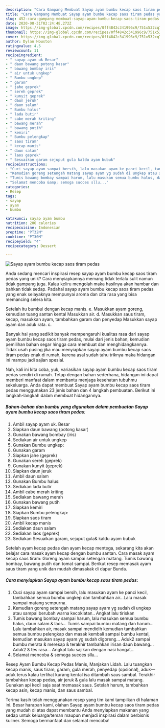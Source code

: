 ```yaml
---
description: "Cara Gampang Membuat Sayap ayam bumbu kecap saos tiram pedas yang Enak Banget"
title: "Cara Gampang Membuat Sayap ayam bumbu kecap saos tiram pedas yang Enak Banget"
slug: 452-cara-gampang-membuat-sayap-ayam-bumbu-kecap-saos-tiram-pedas-yang-enak-banget
date: 2020-08-31T02:24:48.272Z
image: https://img-global.cpcdn.com/recipes/0ff4842c341996c9/751x532cq70/sayap-ayam-bumbu-kecap-saos-tiram-pedas-foto-resep-utama.jpg
thumbnail: https://img-global.cpcdn.com/recipes/0ff4842c341996c9/751x532cq70/sayap-ayam-bumbu-kecap-saos-tiram-pedas-foto-resep-utama.jpg
cover: https://img-global.cpcdn.com/recipes/0ff4842c341996c9/751x532cq70/sayap-ayam-bumbu-kecap-saos-tiram-pedas-foto-resep-utama.jpg
author: Dylan Houston
ratingvalue: 4.5
reviewcount: 11
recipeingredient:
- " sayap ayam uk Besar"
- " daun bawang potong kasar"
- " bawang bombay iris"
- " air untuk ungkep"
- " Bumbu ungkep"
- " garam"
- " jahe geprek"
- " sereh geprek"
- " kunyit geprek"
- " daun jeruk"
- " daun salam"
- " Bumbu halus"
- " lada butir"
- " cabe merah kriting"
- " bawang merah"
- " bawang putih"
- " kemiri"
- " Bumbu pelengkap"
- " saos tiram"
- " kecap manis"
- " daun salam"
- " laos geprek"
- " Sesuaikan garam sejuput gula kaldu ayam bubuk"
recipeinstructions:
- "Cuci sayap ayam sampai bersih, lalu masukan ayam ke panci kecil, tambahkan semua bumbu ungkep dan tambahkan air...Lalu masak sampai matang sempurna."
- "Kemudian goreng setengah matang sayap ayam yg sudah di ungkep atau sampai berubah warna kecoklatan.. Angkat lalu tiriskan"
- "Tumis bawang bombay sampai harum, lalu masukan semua bumbu halus, daun salam &amp; laos... Tumis sampai bumbu matang dan harum... Lalu tambahkan air, masak sampai mendidih kemudian tambahkan semua bumbu pelengkap dan masak kembali sampai bumbu kental, kemudian masukan sayap ayam yg sudah digoreng... Aduk2 sampai bumbu merata &amp; meresap &amp; terakhir tambahkan irisan daun bawang... Aduk2 &amp; tes rasa... Angkat lalu sajikan dengan nasi hangat..."
- "Selamat mencoba &amp; semoga succes sllu..."
categories:
- Resep
tags:
- sayap
- ayam
- bumbu

katakunci: sayap ayam bumbu 
nutrition: 206 calories
recipecuisine: Indonesian
preptime: "PT32M"
cooktime: "PT30M"
recipeyield: "4"
recipecategory: Dessert

---
```



![Sayap ayam bumbu kecap saos tiram pedas](https://img-global.cpcdn.com/recipes/0ff4842c341996c9/751x532cq70/sayap-ayam-bumbu-kecap-saos-tiram-pedas-foto-resep-utama.jpg)

Anda sedang mencari inspirasi resep sayap ayam bumbu kecap saos tiram pedas yang unik? Cara menyiapkannya memang tidak terlalu sulit namun tidak gampang juga. Kalau keliru mengolah maka hasilnya akan hambar dan bahkan tidak sedap. Padahal sayap ayam bumbu kecap saos tiram pedas yang enak selayaknya mempunyai aroma dan cita rasa yang bisa memancing selera kita.

Setelah itu bumbui dengan kecap manis. e. Masukkan ayam goreng, kemudian tuang santan kental Masukkan air. d. Masukkan saus tiram, kecap, masukkan ayam, tambahkan garam dan penyedap Masukkan sayap ayam dan aduk rata. c.

Banyak hal yang sedikit banyak mempengaruhi kualitas rasa dari sayap ayam bumbu kecap saos tiram pedas, mulai dari jenis bahan, kemudian pemilihan bahan segar hingga cara membuat dan menghidangkannya. Tidak usah pusing jika mau menyiapkan sayap ayam bumbu kecap saos tiram pedas enak di rumah, karena asal sudah tahu triknya maka hidangan ini mampu jadi sajian spesial.


Nah, kali ini kita coba, yuk, variasikan sayap ayam bumbu kecap saos tiram pedas sendiri di rumah. Tetap dengan bahan sederhana, hidangan ini dapat memberi manfaat dalam membantu menjaga kesehatan tubuhmu sekeluarga. Anda dapat membuat Sayap ayam bumbu kecap saos tiram pedas menggunakan 23 jenis bahan dan 4 langkah pembuatan. Berikut ini langkah-langkah dalam membuat hidangannya.

<!--inarticleads1-->

##### Bahan-bahan dan bumbu yang digunakan dalam pembuatan Sayap ayam bumbu kecap saos tiram pedas:

1. Ambil  sayap ayam uk. Besar
1. Siapkan  daun bawang (potong kasar)
1. Gunakan  bawang bombay (iris)
1. Sediakan  air untuk ungkep
1. Gunakan  Bumbu ungkep:
1. Gunakan  garam
1. Siapkan  jahe (geprek)
1. Gunakan  sereh (geprek)
1. Gunakan  kunyit (geprek)
1. Siapkan  daun jeruk
1. Ambil  daun salam
1. Gunakan  Bumbu halus:
1. Sediakan  lada butir
1. Ambil  cabe merah kriting
1. Sediakan  bawang merah
1. Gunakan  bawang putih
1. Siapkan  kemiri
1. Siapkan  Bumbu pelengkap:
1. Siapkan  saos tiram
1. Ambil  kecap manis
1. Sediakan  daun salam
1. Sediakan  laos (geprek)
1. Sediakan  Sesuaikan garam, sejuput gula&amp; kaldu ayam bubuk


Setelah ayam kecap pedas dan ayam kecap mentega, sekarang kita akan belajar cara masak ayam kecap dengan bumbu santan. Cara masak ayam kecap saus tiram: Goreng ayam sampai setengah matang. Tumis bawang bombay, bawang putih dan tomat sampai. Berikut resep memasak ayam saus tiram yang unik dan mudah dimasakak di dapur Bunda. 

<!--inarticleads2-->

##### Cara menyiapkan Sayap ayam bumbu kecap saos tiram pedas:

1. Cuci sayap ayam sampai bersih, lalu masukan ayam ke panci kecil, tambahkan semua bumbu ungkep dan tambahkan air...Lalu masak sampai matang sempurna.
1. Kemudian goreng setengah matang sayap ayam yg sudah di ungkep atau sampai berubah warna kecoklatan.. Angkat lalu tiriskan
1. Tumis bawang bombay sampai harum, lalu masukan semua bumbu halus, daun salam &amp; laos... Tumis sampai bumbu matang dan harum... Lalu tambahkan air, masak sampai mendidih kemudian tambahkan semua bumbu pelengkap dan masak kembali sampai bumbu kental, kemudian masukan sayap ayam yg sudah digoreng... Aduk2 sampai bumbu merata &amp; meresap &amp; terakhir tambahkan irisan daun bawang... Aduk2 &amp; tes rasa... Angkat lalu sajikan dengan nasi hangat...
1. Selamat mencoba &amp; semoga succes sllu...


Resep Ayam Bumbu Kecap Pedas Manis, Manjakan Lidah. Lalu tuangkan kecap manis, saus tiram, garam, gula merah, penyedap (opsional), aduk—aduk terus kalau terlihat kurang kental isa ditambah saus sambal. Terakhir tambahkan kecap pedas, air jeruk &amp; gula lalu masak sampai matang. Gunakan api kecil saja saat memasak saus. Setelah harum, tambahkan kecap asin, kecap manis, dan saus sambal. 

Terima kasih telah menggunakan resep yang tim kami tampilkan di halaman ini. Besar harapan kami, olahan Sayap ayam bumbu kecap saos tiram pedas yang mudah di atas dapat membantu Anda menyiapkan makanan yang sedap untuk keluarga/teman maupun menjadi inspirasi dalam berbisnis kuliner. Semoga bermanfaat dan selamat mencoba!
